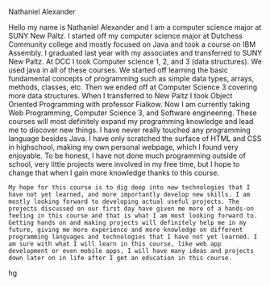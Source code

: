 Nathaniel Alexander

Hello my name is Nathaniel Alexander and I am a computer science major at SUNY New Paltz. I started off my computer science major at Dutchess Community college and mostly focused on Java and took a course on IBM Assembly. I graduated last year with my associates and transferred to SUNY New Paltz. At DCC I took Computer science 1, 2, and 3 (data structures). We used java in all of these courses. We started off learning the basic fundamental concepts of programming such as simple data types, arrays, methods, classes, etc. Then we ended off at Computer Science 3 covering more data structures. When I transferred to New Paltz I took Object Oriented Programming with professor Fialkow. Now I am currently taking Web Programming, Computer Science 3, and Software engineering. These courses will most definitely expand my programming knowledge and lead me to discover new things. I have never really touched any programming language besides Java. I have only scratched the surface of HTML and CSS in highschool, making my own personal webpage, which I found very enjoyable. To be honest, I have not done much programming outside of school, very little projects were involved in my free time, but I hope to change that when I gain more knowledge thanks to this course.

	My hope for this course is to dig deep into new technologies that I have not yet learned, and more importantly develop new skills. I am mostly looking forward to developing actual useful projects. The projects discussed on our first day have given me more of a hands-on feeling in this course and that is what I am most looking forward to. Getting hands on and making projects will definitely help me in my future, giving me more experience and more knowledge on different programming languages and technologies that I have not yet learned. I am sure with what I will learn in this course, like web app development or even mobile apps, I will have many ideas and projects down later on in life after I get an education in this course.
hg